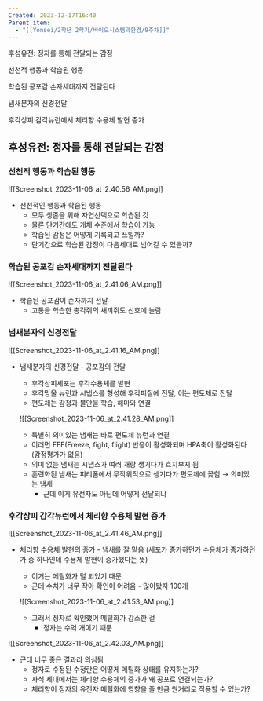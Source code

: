 ```yaml
---
Created: 2023-12-17T16:40
Parent item:
  - "[[Yonsei/2학년 2학기/바이오시스템과환경/9주차]]"
---
```

후성유전: 정자를 통해 전달되는 감정

선천적 행동과 학습된 행동

학습된 공포감 손자세대까지 전달된다

냄새분자의 신경전달

후각상피 감각뉴런에서 체리향 수용체 발현 증가

## 후성유전: 정자를 통해 전달되는 감정

### 선천적 행동과 학습된 행동

![[Screenshot_2023-11-06_at_2.40.56_AM.png]]

- 선천적인 행동과 학습된 행동
    - 모두 생존을 위해 자연선택으로 학습된 것
    - 물론 단기간에도 개체 수준에서 학습이 가능
    - 학습된 감정은 어떻게 기록되고 쓰일까?
    - 단기간으로 학습된 감정이 다음세대로 넘어갈 수 있을까?

### 학습된 공포감 손자세대까지 전달된다

![[Screenshot_2023-11-06_at_2.41.06_AM.png]]

- 학습된 공포감이 손자까지 전달
    - 고통을 학습한 총각쥐의 새끼쥐도 신호에 놀람

### 냄새분자의 신경전달

![[Screenshot_2023-11-06_at_2.41.16_AM.png]]

- 냄새분자의 신경전달 - 공포감의 전달
    
    - 후각상피세포는 후각수용체를 발현
    - 후각망울 뉴런과 시냅스를 형성해 후각피질에 전달, 이는 편도체로 전달
    - 편도체는 감정과 불안을 학습, 해마와 연결
    
    ![[Screenshot_2023-11-06_at_2.41.28_AM.png]]
    
    - 특별히 의미있는 냄새는 바로 편도체 뉴런과 연결
    - 이러면 FFF(Freeze, fight, flight) 반응이 활성화되며 HPA축이 활성화된다 (감정평가가 없음)
    - 의미 없는 냄새는 시냅스가 여러 개랑 생기다가 흐지부지 됨
    - 훈련화된 냄새는 피리폼에서 무작위적으로 생기다가 편도체에 꽂힘 → 의미있는 냄새
        - 근데 이게 유전자도 아닌데 어떻게 전달되냐

### 후각상피 감각뉴런에서 체리향 수용체 발현 증가

![[Screenshot_2023-11-06_at_2.41.46_AM.png]]

- 체리향 수용체 발현의 증가 - 냄새를 잘 맡음 (세포가 증가하던가 수용체가 증가하던가 중 하나인데 수용체 발현이 증가했다는 뜻)
    
    - 이거는 메틸화가 덜 되었기 때문
    - 근데 수치가 너무 작아 확인이 어려움 - 많아봤자 100개
    
    ![[Screenshot_2023-11-06_at_2.41.53_AM.png]]
    
    - 그래서 정자로 확인했어 메틸화가 감소한 걸
        - 정자는 수억 개이기 때문

![[Screenshot_2023-11-06_at_2.42.03_AM.png]]

- 근데 너무 좋은 결과라 의심됨
    - 정자로 수정된 수정란은 어떻게 메틸화 상태를 유지하는가?
    - 자식 세대에서는 체리향 수용체의 증가가 왜 공포로 연결되는가?
    - 체리향이 정자의 유전자 메틸화에 영향을 줄 만큼 원거리로 작용할 수 있는가?